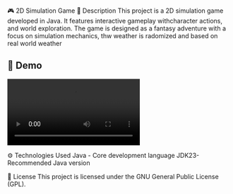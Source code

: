 🎮 2D Simulation Game
📝 Description
This project is a 2D simulation game developed in Java. It features interactive gameplay withcharacter actions, and world exploration. The game is designed as a fantasy adventure with a focus on simulation mechanics, thw weather is radomized and based on real world weather



## 🎥 Demo
![Demo](https://github.com/CozminaScorobete/2D_Sim_Game/blob/main/2025-02-25%2022-05-33.mkv)



⚙️ Technologies Used
Java - Core development language
JDK23- Recommended Java version


📜 License
This project is licensed under the GNU General Public License (GPL).
